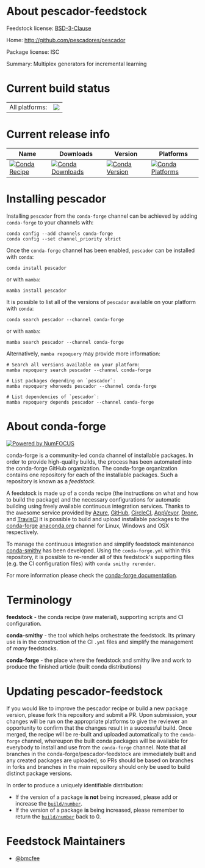 About pescador-feedstock
========================

Feedstock license: [BSD-3-Clause](https://github.com/conda-forge/pescador-feedstock/blob/main/LICENSE.txt)

Home: http://github.com/pescadores/pescador

Package license: ISC

Summary: Multiplex generators for incremental learning

Current build status
====================


<table><tr><td>All platforms:</td>
    <td>
      <a href="https://dev.azure.com/conda-forge/feedstock-builds/_build/latest?definitionId=4063&branchName=main">
        <img src="https://dev.azure.com/conda-forge/feedstock-builds/_apis/build/status/pescador-feedstock?branchName=main">
      </a>
    </td>
  </tr>
</table>

Current release info
====================

| Name | Downloads | Version | Platforms |
| --- | --- | --- | --- |
| [![Conda Recipe](https://img.shields.io/badge/recipe-pescador-green.svg)](https://anaconda.org/conda-forge/pescador) | [![Conda Downloads](https://img.shields.io/conda/dn/conda-forge/pescador.svg)](https://anaconda.org/conda-forge/pescador) | [![Conda Version](https://img.shields.io/conda/vn/conda-forge/pescador.svg)](https://anaconda.org/conda-forge/pescador) | [![Conda Platforms](https://img.shields.io/conda/pn/conda-forge/pescador.svg)](https://anaconda.org/conda-forge/pescador) |

Installing pescador
===================

Installing `pescador` from the `conda-forge` channel can be achieved by adding `conda-forge` to your channels with:

```
conda config --add channels conda-forge
conda config --set channel_priority strict
```

Once the `conda-forge` channel has been enabled, `pescador` can be installed with `conda`:

```
conda install pescador
```

or with `mamba`:

```
mamba install pescador
```

It is possible to list all of the versions of `pescador` available on your platform with `conda`:

```
conda search pescador --channel conda-forge
```

or with `mamba`:

```
mamba search pescador --channel conda-forge
```

Alternatively, `mamba repoquery` may provide more information:

```
# Search all versions available on your platform:
mamba repoquery search pescador --channel conda-forge

# List packages depending on `pescador`:
mamba repoquery whoneeds pescador --channel conda-forge

# List dependencies of `pescador`:
mamba repoquery depends pescador --channel conda-forge
```


About conda-forge
=================

[![Powered by
NumFOCUS](https://img.shields.io/badge/powered%20by-NumFOCUS-orange.svg?style=flat&colorA=E1523D&colorB=007D8A)](https://numfocus.org)

conda-forge is a community-led conda channel of installable packages.
In order to provide high-quality builds, the process has been automated into the
conda-forge GitHub organization. The conda-forge organization contains one repository
for each of the installable packages. Such a repository is known as a *feedstock*.

A feedstock is made up of a conda recipe (the instructions on what and how to build
the package) and the necessary configurations for automatic building using freely
available continuous integration services. Thanks to the awesome service provided by
[Azure](https://azure.microsoft.com/en-us/services/devops/), [GitHub](https://github.com/),
[CircleCI](https://circleci.com/), [AppVeyor](https://www.appveyor.com/),
[Drone](https://cloud.drone.io/welcome), and [TravisCI](https://travis-ci.com/)
it is possible to build and upload installable packages to the
[conda-forge](https://anaconda.org/conda-forge) [anaconda.org](https://anaconda.org/)
channel for Linux, Windows and OSX respectively.

To manage the continuous integration and simplify feedstock maintenance
[conda-smithy](https://github.com/conda-forge/conda-smithy) has been developed.
Using the ``conda-forge.yml`` within this repository, it is possible to re-render all of
this feedstock's supporting files (e.g. the CI configuration files) with ``conda smithy rerender``.

For more information please check the [conda-forge documentation](https://conda-forge.org/docs/).

Terminology
===========

**feedstock** - the conda recipe (raw material), supporting scripts and CI configuration.

**conda-smithy** - the tool which helps orchestrate the feedstock.
                   Its primary use is in the construction of the CI ``.yml`` files
                   and simplify the management of *many* feedstocks.

**conda-forge** - the place where the feedstock and smithy live and work to
                  produce the finished article (built conda distributions)


Updating pescador-feedstock
===========================

If you would like to improve the pescador recipe or build a new
package version, please fork this repository and submit a PR. Upon submission,
your changes will be run on the appropriate platforms to give the reviewer an
opportunity to confirm that the changes result in a successful build. Once
merged, the recipe will be re-built and uploaded automatically to the
`conda-forge` channel, whereupon the built conda packages will be available for
everybody to install and use from the `conda-forge` channel.
Note that all branches in the conda-forge/pescador-feedstock are
immediately built and any created packages are uploaded, so PRs should be based
on branches in forks and branches in the main repository should only be used to
build distinct package versions.

In order to produce a uniquely identifiable distribution:
 * If the version of a package **is not** being increased, please add or increase
   the [``build/number``](https://docs.conda.io/projects/conda-build/en/latest/resources/define-metadata.html#build-number-and-string).
 * If the version of a package **is** being increased, please remember to return
   the [``build/number``](https://docs.conda.io/projects/conda-build/en/latest/resources/define-metadata.html#build-number-and-string)
   back to 0.

Feedstock Maintainers
=====================

* [@bmcfee](https://github.com/bmcfee/)

